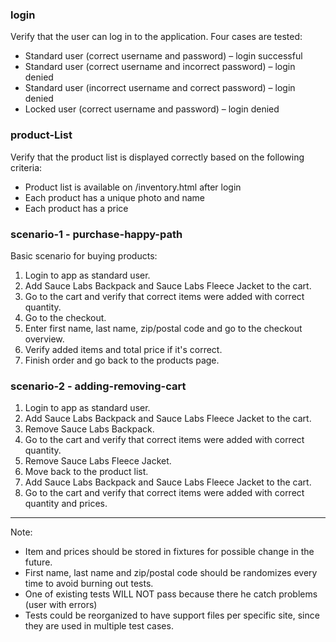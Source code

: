 ### login

Verify that the user can log in to the application. Four cases are tested:

- Standard user (correct username and password) – login successful
- Standard user (correct username and incorrect password) – login denied
- Standard user (incorrect username and correct password) – login denied
- Locked user (correct username and password) – login denied

### product-List

Verify that the product list is displayed correctly based on the following criteria:

- Product list is available on /inventory.html after login
- Each product has a unique photo and name
- Each product has a price

### scenario-1 - purchase-happy-path

Basic scenario for buying products:

1. Login to app as standard user.
2. Add Sauce Labs Backpack and Sauce Labs Fleece Jacket to the cart.
3. Go to the cart and verify that correct items were added with correct quantity.
4. Go to the checkout.
5. Enter first name, last name, zip/postal code and go to the checkout overview.
6. Verify added items and total price if it's correct.
7. Finish order and go back to the products page.

### scenario-2 - adding-removing-cart

1. Login to app as standard user.
2. Add Sauce Labs Backpack and Sauce Labs Fleece Jacket to the cart.
3. Remove Sauce Labs Backpack.
4. Go to the cart and verify that correct items were added with correct quantity.
5. Remove Sauce Labs Fleece Jacket.
6. Move back to the product list.
7. Add Sauce Labs Backpack and Sauce Labs Fleece Jacket to the cart.
8. Go to the cart and verify that correct items were added with correct quantity and prices.

---

Note:

- Item and prices should be stored in fixtures for possible change in the future.
- First name, last name and zip/postal code should be randomizes every time to avoid burning out tests.
- One of existing tests WILL NOT pass because there he catch problems (user with errors)
- Tests could be reorganized to have support files per specific site, since they are used in multiple test cases.
